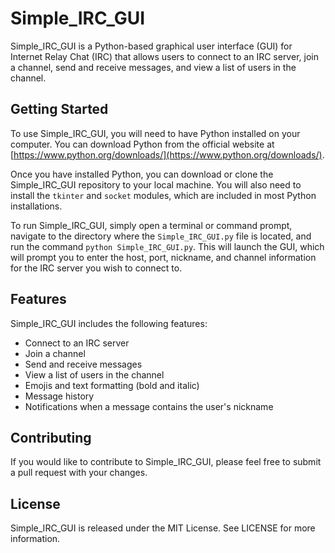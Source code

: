 # Simple_IRC_GUI

Simple_IRC_GUI is a Python-based graphical user interface (GUI) for Internet Relay Chat (IRC) that allows users to connect to an IRC server, join a channel, send and receive messages, and view a list of users in the channel.

## Getting Started

To use Simple_IRC_GUI, you will need to have Python installed on your computer. You can download Python from the official website at [https://www.python.org/downloads/](https://www.python.org/downloads/).

Once you have installed Python, you can download or clone the Simple_IRC_GUI repository to your local machine. You will also need to install the `tkinter` and `socket` modules, which are included in most Python installations.

To run Simple_IRC_GUI, simply open a terminal or command prompt, navigate to the directory where the `Simple_IRC_GUI.py` file is located, and run the command `python Simple_IRC_GUI.py`. This will launch the GUI, which will prompt you to enter the host, port, nickname, and channel information for the IRC server you wish to connect to.

## Features

Simple_IRC_GUI includes the following features:

-   Connect to an IRC server
-   Join a channel
-   Send and receive messages
-   View a list of users in the channel
-   Emojis and text formatting (bold and italic)
-   Message history
-   Notifications when a message contains the user's nickname

## Contributing

If you would like to contribute to Simple_IRC_GUI, please feel free to submit a pull request with your changes.

## License

Simple_IRC_GUI is released under the MIT License. See LICENSE for more information.
